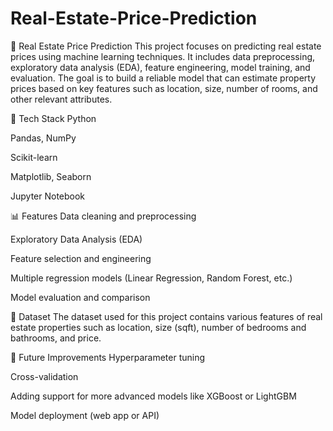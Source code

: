 # Real-Estate-Price-Prediction
🏡 Real Estate Price Prediction
This project focuses on predicting real estate prices using machine learning techniques. It includes data preprocessing, exploratory data analysis (EDA), feature engineering, model training, and evaluation. The goal is to build a reliable model that can estimate property prices based on key features such as location, size, number of rooms, and other relevant attributes.

🔧 Tech Stack
Python

Pandas, NumPy

Scikit-learn

Matplotlib, Seaborn

Jupyter Notebook

📊 Features
Data cleaning and preprocessing

Exploratory Data Analysis (EDA)

Feature selection and engineering

Multiple regression models (Linear Regression, Random Forest, etc.)

Model evaluation and comparison

📁 Dataset
The dataset used for this project contains various features of real estate properties such as location, size (sqft), number of bedrooms and bathrooms, and price.

🚀 Future Improvements
Hyperparameter tuning

Cross-validation

Adding support for more advanced models like XGBoost or LightGBM

Model deployment (web app or API)
